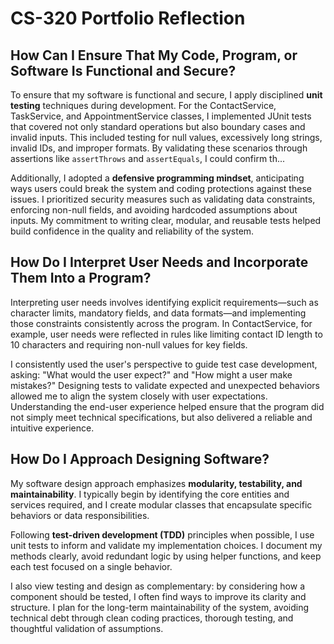 
# CS-320 Portfolio Reflection

## How Can I Ensure That My Code, Program, or Software Is Functional and Secure?
To ensure that my software is functional and secure, I apply disciplined **unit testing** techniques during development. For the ContactService, TaskService, and AppointmentService classes, I implemented JUnit tests that covered not only standard operations but also boundary cases and invalid inputs. This included testing for null values, excessively long strings, invalid IDs, and improper formats. By validating these scenarios through assertions like `assertThrows` and `assertEquals`, I could confirm th...

Additionally, I adopted a **defensive programming mindset**, anticipating ways users could break the system and coding protections against these issues. I prioritized security measures such as validating data constraints, enforcing non-null fields, and avoiding hardcoded assumptions about inputs. My commitment to writing clear, modular, and reusable tests helped build confidence in the quality and reliability of the system.

## How Do I Interpret User Needs and Incorporate Them Into a Program?
Interpreting user needs involves identifying explicit requirements—such as character limits, mandatory fields, and data formats—and implementing those constraints consistently across the program. In ContactService, for example, user needs were reflected in rules like limiting contact ID length to 10 characters and requiring non-null values for key fields.

I consistently used the user's perspective to guide test case development, asking: "What would the user expect?" and "How might a user make mistakes?" Designing tests to validate expected and unexpected behaviors allowed me to align the system closely with user expectations. Understanding the end-user experience helped ensure that the program did not simply meet technical specifications, but also delivered a reliable and intuitive experience.

## How Do I Approach Designing Software?
My software design approach emphasizes **modularity, testability, and maintainability**. I typically begin by identifying the core entities and services required, and I create modular classes that encapsulate specific behaviors or data responsibilities.

Following **test-driven development (TDD)** principles when possible, I use unit tests to inform and validate my implementation choices. I document my methods clearly, avoid redundant logic by using helper functions, and keep each test focused on a single behavior.

I also view testing and design as complementary: by considering how a component should be tested, I often find ways to improve its clarity and structure. I plan for the long-term maintainability of the system, avoiding technical debt through clean coding practices, thorough testing, and thoughtful validation of assumptions.
